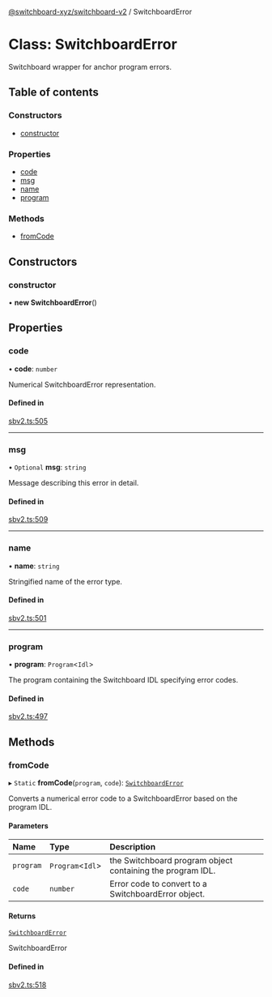 [@switchboard-xyz/switchboard-v2](/api/switchboardv2-api) / SwitchboardError

# Class: SwitchboardError

Switchboard wrapper for anchor program errors.

## Table of contents

### Constructors

- [constructor](SwitchboardError.md#constructor)

### Properties

- [code](SwitchboardError.md#code)
- [msg](SwitchboardError.md#msg)
- [name](SwitchboardError.md#name)
- [program](SwitchboardError.md#program)

### Methods

- [fromCode](SwitchboardError.md#fromcode)

## Constructors

### constructor

• **new SwitchboardError**()

## Properties

### code

• **code**: `number`

Numerical SwitchboardError representation.

#### Defined in

[sbv2.ts:505](https://github.com/switchboard-xyz/switchboardv2-api/blob/dad46fc4/src/sbv2.ts#L505)

---

### msg

• `Optional` **msg**: `string`

Message describing this error in detail.

#### Defined in

[sbv2.ts:509](https://github.com/switchboard-xyz/switchboardv2-api/blob/dad46fc4/src/sbv2.ts#L509)

---

### name

• **name**: `string`

Stringified name of the error type.

#### Defined in

[sbv2.ts:501](https://github.com/switchboard-xyz/switchboardv2-api/blob/dad46fc4/src/sbv2.ts#L501)

---

### program

• **program**: `Program`<`Idl`\>

The program containing the Switchboard IDL specifying error codes.

#### Defined in

[sbv2.ts:497](https://github.com/switchboard-xyz/switchboardv2-api/blob/dad46fc4/src/sbv2.ts#L497)

## Methods

### fromCode

▸ `Static` **fromCode**(`program`, `code`): [`SwitchboardError`](SwitchboardError.md)

Converts a numerical error code to a SwitchboardError based on the program
IDL.

#### Parameters

| Name      | Type              | Description                                                |
| :-------- | :---------------- | :--------------------------------------------------------- |
| `program` | `Program`<`Idl`\> | the Switchboard program object containing the program IDL. |
| `code`    | `number`          | Error code to convert to a SwitchboardError object.        |

#### Returns

[`SwitchboardError`](SwitchboardError.md)

SwitchboardError

#### Defined in

[sbv2.ts:518](https://github.com/switchboard-xyz/switchboardv2-api/blob/dad46fc4/src/sbv2.ts#L518)
